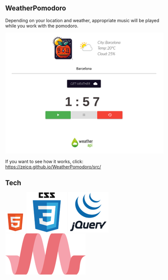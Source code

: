 ## WeatherPomodoro
Depending on your location and weather, appropriate music will be played while you work with the pomodoro.

![Database](/README/PrtSc.png)

If you want to see how it works, click: https://zeicq.github.io/WeatherPomodoro/src/

## Tech
![Database](/README/icons/html.png) ![Database](/README/icons/css.png) ![Database](/README/icons/jquery.png) ![Database](/README/icons/materializecss.png)  